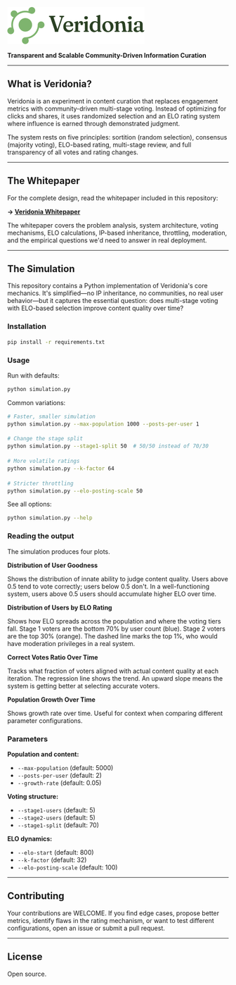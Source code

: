 ![Veridonia Logo](assets/logo-veridonia.svg)

**Transparent and Scalable Community-Driven Information Curation**

---

## What is Veridonia?

Veridonia is an experiment in content curation that replaces engagement metrics with community-driven multi-stage voting. Instead of optimizing for clicks and shares, it uses randomized selection and an ELO rating system where influence is earned through demonstrated judgment.

The system rests on five principles: sortition (random selection), consensus (majority voting), ELO-based rating, multi-stage review, and full transparency of all votes and rating changes.

---

## The Whitepaper

For the complete design, read the whitepaper included in this repository:

**→ [Veridonia Whitepaper](Whitepaper.md)**

The whitepaper covers the problem analysis, system architecture, voting mechanisms, ELO calculations, IP-based inheritance, throttling, moderation, and the empirical questions we'd need to answer in real deployment.

---

## The Simulation

This repository contains a Python implementation of Veridonia's core mechanics. It's simplified—no IP inheritance, no communities, no real user behavior—but it captures the essential question: does multi-stage voting with ELO-based selection improve content quality over time?

### Installation

```bash
pip install -r requirements.txt
```

### Usage

Run with defaults:

```bash
python simulation.py
```

Common variations:

```bash
# Faster, smaller simulation
python simulation.py --max-population 1000 --posts-per-user 1

# Change the stage split
python simulation.py --stage1-split 50  # 50/50 instead of 70/30

# More volatile ratings
python simulation.py --k-factor 64

# Stricter throttling
python simulation.py --elo-posting-scale 50
```

See all options:

```bash
python simulation.py --help
```

### Reading the output

The simulation produces four plots.

**Distribution of User Goodness**

Shows the distribution of innate ability to judge content quality. Users above 0.5 tend to vote correctly; users below 0.5 don't. In a well-functioning system, users above 0.5 users should accumulate higher ELO over time.

**Distribution of Users by ELO Rating**

Shows how ELO spreads across the population and where the voting tiers fall. Stage 1 voters are the bottom 70% by user count (blue). Stage 2 voters are the top 30% (orange). The dashed line marks the top 1%, who would have moderation privileges in a real system.

**Correct Votes Ratio Over Time**

Tracks what fraction of voters aligned with actual content quality at each iteration. The regression line shows the trend. An upward slope means the system is getting better at selecting accurate voters.

**Population Growth Over Time**

Shows growth rate over time. Useful for context when comparing different parameter configurations.

### Parameters

**Population and content:**

- `--max-population` (default: 5000)
- `--posts-per-user` (default: 2)
- `--growth-rate` (default: 0.05)

**Voting structure:**

- `--stage1-users` (default: 5)
- `--stage2-users` (default: 5)
- `--stage1-split` (default: 70)

**ELO dynamics:**

- `--elo-start` (default: 800)
- `--k-factor` (default: 32)
- `--elo-posting-scale` (default: 100)

---

## Contributing

Your contributions are WELCOME. If you find edge cases, propose better metrics, identify flaws in the rating mechanism, or want to test different configurations, open an issue or submit a pull request.

---

## License

Open source.
